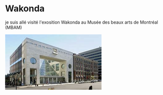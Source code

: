 # Wakonda

je suis allé visité l'exosition Wakonda au Musée des beaux arts de Montréal (MBAM) 

![photo](medias/musee_des_beau_art_MBAM.jfif)
